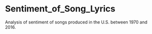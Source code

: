 # Sentiment_of_Song_Lyrics
Analysis of sentiment of songs produced in the U.S. between 1970 and 2016.
